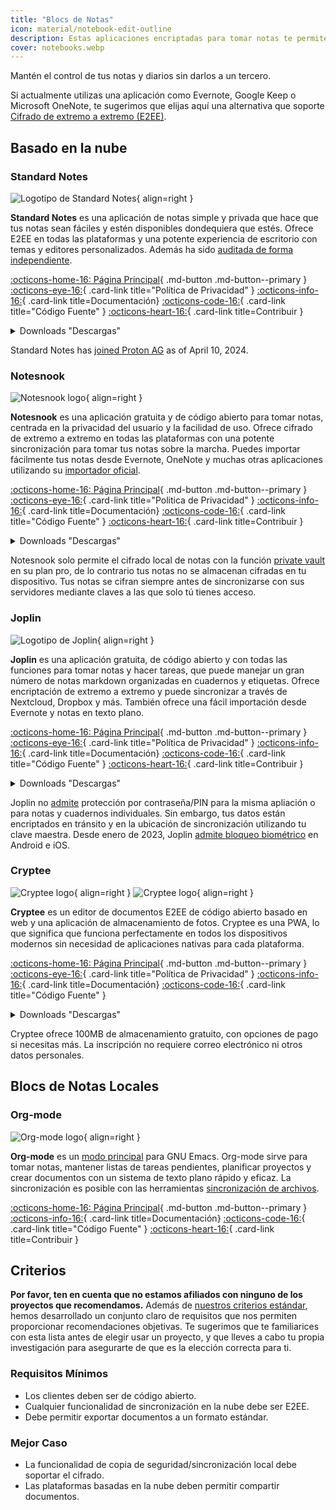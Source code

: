 ```yaml
---
title: "Blocs de Notas"
icon: material/notebook-edit-outline
description: Estas aplicaciones encriptadas para tomar notas te permiten hacer un seguimiento de tus apuntes sin cedérselos a terceros.
cover: notebooks.webp
---
```


Mantén el control de tus notas y diarios sin darlos a un tercero.

Si actualmente utilizas una aplicación como Evernote, Google Keep o Microsoft OneNote, te sugerimos que elijas aquí una alternativa que soporte [Cifrado de extremo a extremo (E2EE)](https://es.wikipedia.org/wiki/Cifrado_de_extremo_a_extremo).

## Basado en la nube

### Standard Notes

<div class="admonition recommendation" markdown>

![Logotipo de Standard Notes](assets/img/notebooks/standard-notes.svg){ align=right }

**Standard Notes** es una aplicación de notas simple y privada que hace que tus notas sean fáciles y estén disponibles dondequiera que estés. Ofrece E2EE en todas las plataformas y una potente experiencia de escritorio con temas y editores personalizados. Además ha sido [auditada de forma independiente](https://standardnotes.com/help/2/has-standard-notes-completed-a-third-party-security-audit).

[:octicons-home-16: Página Principal](https://standardnotes.com){ .md-button .md-button--primary }
[:octicons-eye-16:](https://standardnotes.com/privacy){ .card-link title="Política de Privacidad" }
[:octicons-info-16:](https://standardnotes.com/help){ .card-link title=Documentación}
[:octicons-code-16:](https://github.com/standardnotes){ .card-link title="Código Fuente" }
[:octicons-heart-16:](https://standardnotes.com/donate){ .card-link title=Contribuir }

<details class="downloads" markdown>
<summary>Downloads "Descargas"</summary>

- [:simple-googleplay: Google Play](https://play.google.com/store/apps/details?id=com.standardnotes)
- [:simple-appstore: App Store](https://apps.apple.com/app/id1285392450)
- [:simple-github: GitHub](https://github.com/standardnotes/app/releases)
- [:simple-windows11: Windows](https://standardnotes.com)
- [:simple-apple: macOS](https://standardnotes.com)
- [:simple-linux: Linux](https://standardnotes.com)
- [:octicons-globe-16: Web](https://app.standardnotes.com)

</details>

</div>

Standard Notes has [joined Proton AG](https://standardnotes.com/blog/joining-forces-with-proton) as of April 10, 2024.

### Notesnook

<div class="admonition recommendation" markdown>

![Notesnook logo](assets/img/notebooks/notesnook.svg){ align=right }

**Notesnook** es una aplicación gratuita y de código abierto para tomar notas, centrada en la privacidad del usuario y la facilidad de uso. Ofrece cifrado de extremo a extremo en todas las plataformas con una potente sincronización para tomar tus notas sobre la marcha. Puedes importar fácilmente tus notas desde Evernote, OneNote y muchas otras aplicaciones utilizando su [importador oficial](https://importer.notesnook.com).

[:octicons-home-16: Página Principal](https://notesnook.com){ .md-button .md-button--primary }
[:octicons-eye-16:](https://notesnook.com/privacy){ .card-link title="Politica de Privacidad" }
[:octicons-info-16:](https://help.notesnook.com){ .card-link title=Documentación}
[:octicons-code-16:](https://github.com/streetwriters/notesnook){ .card-link title="Código Fuente" }
[:octicons-heart-16:](https://github.com/streetwriters/notesnook/blob/master/CONTRIBUTING.md){ .card-link title=Contribuir }

<details class="downloads" markdown>
<summary>Downloads "Descargas"</summary>

- [:simple-googleplay: Google Play](https://play.google.com/store/apps/details?id=com.streetwriters.notesnook)
- [:simple-appstore: App Store](https://apps.apple.com/app/id1544027013)
- [:simple-github: GitHub](https://github.com/streetwriters/notesnook/releases)
- [:simple-windows11: Windows](https://notesnook.com/downloads)
- [:simple-apple: macOS](https://notesnook.com/downloads)
- [:simple-linux: Linux](https://notesnook.com/downloads)
- [:simple-firefoxbrowser: Firefox](https://notesnook.com/notesnook-web-clipper)
- [:simple-googlechrome: Chrome](https://chrome.google.com/webstore/detail/notesnook-web-clipper/kljhpemdlcnjohmfmkogahelkcidieaj)

</details>

</div>

Notesnook solo permite el cifrado local de notas con la función [private vault](https://help.notesnook.com/lock-notes-with-private-vault) en su plan pro, de lo contrario tus notas no se almacenan cifradas en tu dispositivo. Tus notas se cifran siempre antes de sincronizarse con sus servidores mediante claves a las que solo tú tienes acceso.

### Joplin

<div class="admonition recommendation" markdown>

![Logotipo de Joplin](/assets/img/notebooks/joplin.svg){ align=right }

**Joplin** es una aplicación gratuita, de código abierto y con todas las funciones para tomar notas y hacer tareas, que puede manejar un gran número de notas markdown organizadas en cuadernos y etiquetas. Ofrece encriptación de extremo a extremo y puede sincronizar a través de Nextcloud, Dropbox y más. También ofrece una fácil importación desde Evernote y notas en texto plano.

[:octicons-home-16: Página Principal](https://joplinapp.org){ .md-button .md-button--primary }
[:octicons-eye-16:](https://joplinapp.org/privacy){ .card-link title="Política de Privacidad" }
[:octicons-info-16:](https://joplinapp.org/help){ .card-link title=Documentación}
[:octicons-code-16:](https://github.com/laurent22/joplin){ .card-link title="Código Fuente" }
[:octicons-heart-16:](https://joplinapp.org/donate){ .card-link title=Contribuir }

<details class="downloads" markdown>
<summary>Downloads "Descargas"</summary>

- [:simple-googleplay: Google Play](https://play.google.com/store/apps/details?id=net.cozic.joplin)
- [:simple-appstore: App Store](https://apps.apple.com/app/id1315599797)
- [:simple-github: GitHub](https://github.com/laurent22/joplin-android/releases)
- [:simple-windows11: Windows](https://joplinapp.org/#desktop-applications)
- [:simple-apple: macOS](https://joplinapp.org/#desktop-applications)
- [:simple-linux: Linux](https://joplinapp.org/#desktop-applications)
- [:simple-firefoxbrowser: Firefox](https://addons.mozilla.org/firefox/addon/joplin-web-clipper)
- [:simple-googlechrome: Chrome](https://chrome.google.com/webstore/detail/joplin-web-clipper/alofnhikmmkdbbbgpnglcpdollgjjfek)

</details>

</div>

Joplin no [admite](https://github.com/laurent22/joplin/issues/289) protección por contraseña/PIN para la misma apliación o para notas y cuadernos individuales. Sin embargo, tus datos están encriptados en tránsito y en la ubicación de sincronización utilizando tu clave maestra. Desde enero de 2023, Joplin [admite bloqueo biométrico](https://github.com/laurent22/joplin/commit/f10d9f75b055d84416053fab7e35438f598753e9) en Android e iOS.

### Cryptee

<div class="admonition recommendation" markdown>

![Cryptee logo](./assets/img/notebooks/cryptee.svg#only-light){ align=right }
![Cryptee logo](./assets/img/notebooks/cryptee-dark.svg#only-dark){ align=right }

**Cryptee** es un editor de documentos E2EE de código abierto basado en web y una aplicación de almacenamiento de fotos. Cryptee es una PWA, lo que significa que funciona perfectamente en todos los dispositivos modernos sin necesidad de aplicaciones nativas para cada plataforma.

[:octicons-home-16: Página Principal](https://crypt.ee){ .md-button .md-button--primary }
[:octicons-eye-16:](https://crypt.ee/privacy){ .card-link title="Política de Privacidad" }
[:octicons-info-16:](https://crypt.ee/help){ .card-link title=Documentación}
[:octicons-code-16:](https://github.com/cryptee){ .card-link title="Código Fuente" }

<details class="downloads" markdown>
<summary>Downloads "Descargas"</summary>

- [:octicons-globe-16: PWA](https://crypt.ee/download)

</details>

</div>

Cryptee ofrece 100MB de almacenamiento gratuito, con opciones de pago si necesitas más. La inscripción no requiere correo electrónico ni otros datos personales.

## Blocs de Notas Locales

### Org-mode

<div class="admonition recommendation" markdown>

![Org-mode logo](assets/img/notebooks/org-mode.svg){ align=right }

**Org-mode** es un [modo principal](https://gnu.org/software/emacs/manual/html_node/elisp/Major-Modes.html) para GNU Emacs. Org-mode sirve para tomar notas, mantener listas de tareas pendientes, planificar proyectos y crear documentos con un sistema de texto plano rápido y eficaz. La sincronización es posible con las herramientas [sincronización de archivos](file-sharing.md#file-sync).

[:octicons-home-16: Página Principal](https://orgmode.org){ .md-button .md-button--primary }
[:octicons-info-16:](https://orgmode.org/manuals.html){ .card-link title=Documentación}
[:octicons-code-16:](https://git.savannah.gnu.org/cgit/emacs/org-mode.git){ .card-link title="Código Fuente" }
[:octicons-heart-16:](https://liberapay.com/bzg){ .card-link title=Contribuir }

</details>

</div>

## Criterios

**Por favor, ten en cuenta que no estamos afiliados con ninguno de los proyectos que recomendamos.** Además de [nuestros criterios estándar](about/criteria.md), hemos desarrollado un conjunto claro de requisitos que nos permiten proporcionar recomendaciones objetivas. Te sugerimos que te familiarices con esta lista antes de elegir usar un proyecto, y que lleves a cabo tu propia investigación para asegurarte de que es la elección correcta para ti.

### Requisitos Mínimos

- Los clientes deben ser de código abierto.
- Cualquier funcionalidad de sincronización en la nube debe ser E2EE.
- Debe permitir exportar documentos a un formato estándar.

### Mejor Caso

- La funcionalidad de copia de seguridad/sincronización local debe soportar el cifrado.
- Las plataformas basadas en la nube deben permitir compartir documentos.
